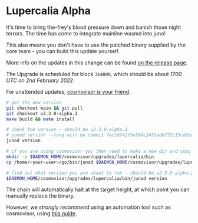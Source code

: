 # Lupercalia Alpha

It's time to bring the-frey's blood pressure down and banish those night terrors. The time has come to integrate mainline wasmd into juno!

This also means you don't have to use the patched binary supplied by the core team - you can build this update yourself.

More info on the updates in this change can be found [on the release page](https://github.com/CosmosContracts/juno/releases/tag/v2.3.0-alpha.1).

The Upgrade is scheduled for block `364000`, which should be about _1700 UTC on 2nd February 2022_.

For unattended updates, [cosmovisor is your friend](https://docs.junochain.com/validators/setting-up-cosmovisor).

```bash
# get the new version
git checkout main && git pull
git checkout v2.3.0-alpha.2
make build && make install

# check the version - should be v2.3.0-alpha.2
# junod version --long will be commit 7ec1d742f5e598c2455adb772c15cdfbdcf1bb9b
junod version

# if you are using cosmovisor you then need to make a new dir and copy this new binary
mkdir -p $DAEMON_HOME/cosmovisor/upgrades/lupercalia/bin
cp /home/<your-user>/go/bin/junod $DAEMON_HOME/cosmovisor/upgrades/lupercalia/bin

# find out what version you are about to run - should be v2.3.0-alpha.2
$DAEMON_HOME/cosmovisor/upgrades/lupercalia/bin/junod version
```

The chain will automatically halt at the target height, at which point you can manually replace the binary.

However, we _strongly recommend_ using an automation tool such as cosmovisor, using [this guide](https://docs.junochain.com/validators/setting-up-cosmovisor).
